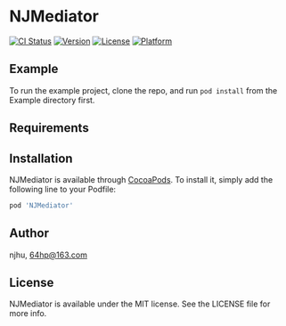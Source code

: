 # NJMediator

[![CI Status](https://img.shields.io/travis/njhu/NJMediator.svg?style=flat)](https://travis-ci.org/njhu/NJMediator)
[![Version](https://img.shields.io/cocoapods/v/NJMediator.svg?style=flat)](https://cocoapods.org/pods/NJMediator)
[![License](https://img.shields.io/cocoapods/l/NJMediator.svg?style=flat)](https://cocoapods.org/pods/NJMediator)
[![Platform](https://img.shields.io/cocoapods/p/NJMediator.svg?style=flat)](https://cocoapods.org/pods/NJMediator)

## Example

To run the example project, clone the repo, and run `pod install` from the Example directory first.

## Requirements

## Installation

NJMediator is available through [CocoaPods](https://cocoapods.org). To install
it, simply add the following line to your Podfile:

```ruby
pod 'NJMediator'
```

## Author

njhu, 64hp@163.com

## License

NJMediator is available under the MIT license. See the LICENSE file for more info.

